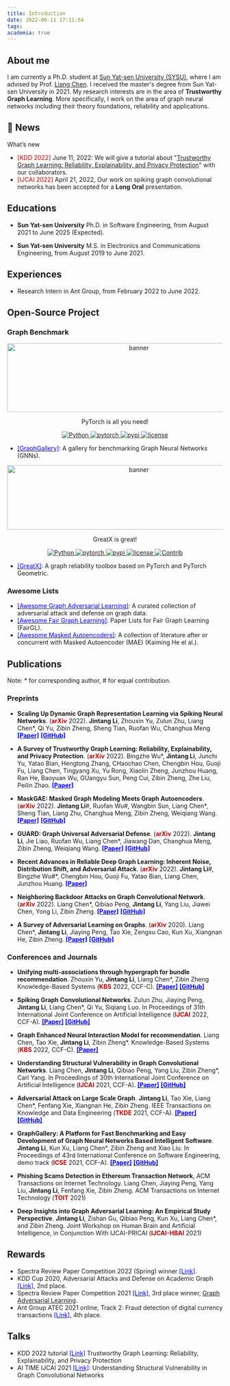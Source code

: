 ```yaml
---
title: Introduction
date: 2022-06-11 17:11:54
tags:
academia: true
---
```


## About me

I am currently a Ph.D. student at [Sun Yat-sen University (SYSU)](https://www.sysu.edu.cn/), where I am advised by Prof. [Liang Chen](https://chenliang.tech/). I received the master's degree from Sun Yat-sen University in 2021. My research interests are in the area of **Trustworthy Graph Learning**. More specifically, I work on the area of graph neural networks including their theory foundations, reliability and applications.

## 💨 News
What’s new
+ <font color=#bb0000>[KDD 2022]</font> June 11, 2022: We will give a tutorial about "[Trustworthy Graph Learning: Reliability, Explainability, and Privacy Protection](https://ai.tencent.com/ailab/ml/twgl/)" with our collaborators.
+ <font color=#bb0000>[IJCAI 2022]</font> April 21, 2022, Our work on spiking graph convolutional networks has been accepted for a **Long Oral** presentation.


## Educations

+ **Sun Yat-sen University**
Ph.D. in Software Engineering, from August 2021 to June 2025 (Expected).

+ **Sun Yat-sen University**
M.S. in Electronics and Communications Engineering, from August 2019 to June 2021.

## Experiences

+ Research Intern in Ant Group, from February 2022 to June 2022.

## Open-Source Project
### Graph Benchmark
<p align="center">
  <img width = "600" height = "160" src="/img/graphgallery.svg" alt="banner"/>
  <br/>
</p>
<p align="center">PyTorch is all you need!</p>

<p align=center>
  <a href="https://www.python.org/downloads/release/python-360/">
    <img src="https://img.shields.io/badge/Python->=3.6-3776AB?logo=python" alt="Python">
  </a>    
  <a href="https://github.com/pytorch/pytorch">
    <img src="https://img.shields.io/badge/PyTorch->=1.4-FF6F00?logo=pytorch" alt="pytorch">
  </a>   
  <a href="https://pypi.org/project/graphgallery/">
    <img src="https://badge.fury.io/py/graphgallery.svg" alt="pypi">
  </a>       
  <a href="https://github.com/EdisonLeeeee/GraphGallery/blob/master/LICENSE">
    <img src="https://img.shields.io/github/license/EdisonLeeeee/GraphGallery" alt="license">
  </a>       
</p>

+ [<font color=blue>[GraphGallery]</font>](https://github.com/EdisonLeeeee/GraphGallery): A gallery for benchmarking Graph Neural Networks (GNNs).

<p align="center">
  <img width = "600" height = "150" src="/img/greatx.png" alt="banner"/>
  <br/>
</p>
<p align="center">GreatX is great!</p>


<p align=center>
  <a href="https://www.python.org/downloads/release/python-360/">
    <img src="https://img.shields.io/badge/Python->=3.6-3776AB?logo=python" alt="Python">
  </a>    
  <a href="https://github.com/pytorch/pytorch">
    <img src="https://img.shields.io/badge/PyTorch->=1.8-FF6F00?logo=pytorch" alt="pytorch">
  </a>   
  <a href="https://pypi.org/project/greatx/">
    <img src="https://badge.fury.io/py/greatx.svg" alt="pypi">
  </a>       
  <a href="https://github.com/EdisonLeeeee/GreatX/blob/master/LICENSE">
    <img src="https://img.shields.io/github/license/EdisonLeeeee/GreatX" alt="license">
    <img src="https://img.shields.io/badge/Contributions-Welcome-278ea5" alt="Contrib"/>    
  </a>       
</p>

+ [<font color=blue>[GreatX]</font>](https://github.com/EdisonLeeeee/GreatX): A graph reliability toolbox based on PyTorch and PyTorch Geometric.

### Awesome Lists
+ [<font color=blue>[Awesome Graph Adversarial Learning]</font>](https://github.com/EdisonLeeeee/Graph-Adversarial-Learning): A curated collection of adversarial attack and defense on graph data.
+ [<font color=blue>[Awesome Fair Graph Learning]</font>](https://github.com/EdisonLeeeee/Awesome-Fair-Graph-Learning): Paper Lists for Fair Graph Learning (FairGL).
+ [<font color=blue>[Awesome Masked Autoencoders]</font>](https://github.com/EdisonLeeeee/Awesome-Masked-Autoencoders): A collection of literature after or concurrent with Masked Autoencoder (MAE) (Kaiming He el al.).



## Publications

Note: * for corresponding author, # for equal contribution.
### Preprints

+ **Scaling Up Dynamic Graph Representation Learning via Spiking Neural Networks**. (**<font color=#bb0000>arXiv</font>** 2022).
  **Jintang Li**, Zhouxin Yu, Zulun Zhu, Liang Chen*, Qi Yu, Zibin Zheng, Sheng Tian, Ruofan Wu, Changhua Meng
[**<font color=blue>[Paper]</font>**](https://arxiv.org/abs/2208.10364) [**<font color=blue>[GitHub]</font>**](https://github.com/EdisonLeeeee/SpikeNet)

+ **A Survey of Trustworthy Graph Learning: Reliability, Explainability, and Privacy Protection**. (**<font color=#bb0000>arXiv</font>** 2022).
  Bingzhe Wu*, **Jintang Li**, Junchi Yu, Yatao Bian, Hengtong Zhang, CHaochao Chen, Chengbin Hou, Guoji Fu, Liang Chen, Tingyang Xu, Yu Rong, Xiaolin Zheng, Junzhou Huang, Ran He, Baoyuan Wu, GUangyu Sun, Peng Cui, Zibin Zheng, Zhe Liu, Peilin Zhao.
[**<font color=blue>[Paper]</font>**](https://arxiv.org/abs/2205.10014)

+ **MaskGAE: Masked Graph Modeling Meets Graph Autoencoders**. (**<font color=#bb0000>arXiv</font>** 2022).
  **Jintang Li**#, Ruofan Wu#, Wangbin Sun, Liang Chen*, Sheng Tian, Liang Zhu, Changhua Meng, Zibin Zheng, Weiqiang Wang.
[**<font color=blue>[Paper]</font>**](https://arxiv.org/abs/2205.10053) [**<font color=blue>[GitHub]</font>**](https://github.com/EdisonLeeeee/MaskGAE)

+ **GUARD: Graph Universal Adversarial Defense**. (**<font color=#bb0000>arXiv</font>** 2022).
  **Jintang Li**, Jie Liao, Ruofan Wu, Liang Chen*, Jiawang Dan, Changhua Meng, Zibin Zheng, Weiqiang Wang.
[**<font color=blue>[Paper]</font>**](https://arxiv.org/abs/2204.09803) [**<font color=blue>[GitHub]</font>**](https://github.com/EdisonLeeeee/GUARD)

+ **Recent Advances in Reliable Deep Graph Learning: Inherent Noise, Distribution Shift, and Adversarial Attack**. (**<font color=#bb0000>arXiv</font>** 2022).
  **Jintang Li**#, Bingzhe Wu#*, Chengbin Hou, Guoji Fu, Yatao Bian, Liang Chen, Junzhou Huang.
[**<font color=blue>[Paper]</font>**](https://arxiv.org/abs/2202.07114)

 + **Neighboring Backdoor Attacks on Graph Convolutional Network**. (**<font color=#bb0000>arXiv</font>** 2022). 
  Liang Chen*, Qibiao Peng, **Jintang Li**, Yang Liu, Jiawei Chen, Yong Li, Zibin Zheng.
 [**<font color=blue>[Paper]</font>**](https://arxiv.org/abs/2201.06202) [**<font color=blue>[GitHub]</font>**](https://github.com/EdisonLeeeee/GreatX)

 + **A Survey of Adversarial Learning on Graphs**. (**<font color=#bb0000>arXiv</font>** 2020).
 Liang Chen*, **Jintang Li**, Jiaying Peng, Tao Xie, Zengxu Cao, Kun Xu, Xiangnan He, Zibin Zheng.
 [**<font color=blue>[Paper]</font>**](https://arxiv.org/abs/2003.05730) [**<font color=blue>[GitHub]</font>**](https://github.com/gitgiter/Graph-Adversarial-Learning)

### Conferences and Journals

+ **Unifying multi-associations through hypergraph for bundle recommendation**.
  Zhouxin Yu, **Jintang Li**, Liang Chen*, Zibin Zheng
  Knowledge-Based Systems (**<font color=#bb0000>KBS</font>** 2022, CCF-C). 
   [**<font color=blue>[Paper]</font>**](https://www.sciencedirect.com/science/article/pii/S0950705122008887?dgcid=coauthor) [**<font color=blue>[GitHub]</font>**](https://github.com/storyandwine/UHBR)

+ **Spiking Graph Convolutional Networks**. 
   Zulun Zhu, Jiaying Peng, **Jintang Li**, Liang Chen*, Qi Yu, Siqiang Luo. 
   In Proceedings of 31th International Joint Conference on Artificial Intelligence (**<font color=#bb0000>IJCAI</font>** 2022, CCF-A). 
   [**<font color=blue>[Paper]</font>**](https://arxiv.org/abs/2205.02767) [**<font color=blue>[GitHub]</font>**](https://github.com/ZulunZhu/SpikingGCN)

+ **Graph Enhanced Neural Interaction Model for recommendation**. 
   Liang Chen, Tao Xie, **Jintang Li**, Zibin Zheng*. 
   Knowledge-Based Systems (**<font color=#bb0000>KBS</font>** 2022, CCF-C). 
   [**<font color=blue>[Paper]</font>**](https://www.sciencedirect.com/science/article/abs/pii/S0950705122002775) 

+ **Understanding Structural Vulnerability in Graph Convolutional Networks**. 
   Liang Chen, **Jintang Li**, Qibiao Peng, Yang Liu, Zibin Zheng*, Carl Yang. 
   In Proceedings of 30th International Joint Conference on Artificial Intelligence (**<font color=#bb0000>IJCAI</font>** 2021, CCF-A). 
   [**<font color=blue>[Paper]</font>**](https://arxiv.org/abs/2108.06280) [**<font color=blue>[GitHub]</font>**](https://github.com/EdisonLeeeee/MedianGCN)

+ **Adversarial Attack on Large Scale Graph**. 
   **Jintang Li**, Tao Xie, Liang Chen*, Fenfang Xie, Xiangnan He, Zibin Zheng. 
   IEEE Transactions on Knowledge and Data Engineering (**<font color=#bb0000>TKDE</font>** 2021, CCF-A). 
   [**<font color=blue>[Paper]</font>**](https://arxiv.org/abs/2009.03488) [**<font color=blue>[GitHub]</font>**](https://github.com/EdisonLeeeee/SGAttack)

+ **GraphGallery: A Platform for Fast Benchmarking and Easy Development of Graph Neural Networks Based Intelligent Software**. 
   **Jintang Li**, Kun Xu, Liang Chen*, Zibin Zheng and Xiao Liu. 
   In Proceedings of 43rd International Conference on Software Engineering, demo track (**<font color=#bb0000>ICSE</font>** 2021, CCF-A). 
   [**<font color=blue>[Paper]</font>**](https://arxiv.org/abs/2102.07933) [**<font color=blue>[GitHub]</font>**](https://github.com/EdisonLeeeee/GraphGallery)

+ **Phishing Scams Detection in Ethereum Transaction Network**, ACM Transactions on Internet Technology. 
   Liang Chen, Jiaying Peng, Yang Liu, **Jintang Li**, Fenfang Xie, Zibin Zheng. 
   ACM Transactions on Internet Technology (**<font color=#bb0000>TOIT</font>** 2021)

+ **Deep Insights into Graph Adversarial Learning: An Empirical Study Perspective**. 
   **Jintang Li**, Zishan Gu, Qibiao Peng, Kun Xu, Liang Chen*, and Zibin Zheng. 
   Joint Workshop on Human Brain and Artificial Intelligence, in Conjunction With IJCAI-PRICAI  (**<font color=#bb0000>IJCAI-HBAI</font>** 2021)




## Rewards

+ Spectra Review Paper Competition 2022 (Spring) winner [<font color=blue>[Link]</font>](https://mathpix.com/blog/spectra-competition-winners-spring-2022).
+ KDD Cup 2020, Adversarial Attacks and Defense on Academic Graph [<font color=blue>[Link]</font>](https://www.biendata.xyz/competition/kddcup_2020/), 2nd place.
+ Spectra Review Paper Competition 2021 [<font color=blue>[Link]</font>](https://spectra.mathpix.com/), 3rd place winner, [Graph Adversarial Learning](https://spectra.mathpix.com/article/2021.09.00012/graph-adversarial-learning).
+ Ant Group ATEC 2021 online, Track 2: Fraud detection of digital currency transactions [<font color=blue>[Link]</font>](https://www.atecup.cn/competitionIntroduction), 4th place. 

## Talks

+ KDD 2022 tutorial [<font color=blue>[Link]</font>](https://ai.tencent.com/ailab/ml/twgl/) Trustworthy Graph Learning: Reliability, Explainability, and Privacy Protection
+ AI TIME IJCAI 2021 [<font color=blue>[Link]</font>](https://www.bilibili.com/video/BV1RS4y1Q7Wq): Understanding Structural Vulnerability in Graph Convolutional Networks

